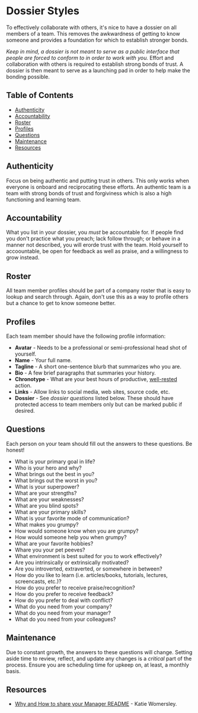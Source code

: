 # Dossier Styles

To effectively collaborate with others, it's nice to have a dossier on all members of a team. This
removes the awkwardness of getting to know someone and provides a foundation for which to establish
stronger bonds.

*Keep in mind, a dossier is not meant to serve as a public interface that people are forced to
conform to in order to work with you.* Effort and collaboration with others is required to establish
strong bonds of trust. A dossier is then meant to serve as a launching pad in order to help make
the bonding possible.

<!-- Tocer[start]: Auto-generated, don't remove. -->

## Table of Contents

  - [Authenticity](#authenticity)
  - [Accountability](#accountability)
  - [Roster](#roster)
  - [Profiles](#profiles)
  - [Questions](#questions)
  - [Maintenance](#maintenance)
  - [Resources](#resources)

<!-- Tocer[finish]: Auto-generated, don't remove. -->

## Authenticity

Focus on being authentic and putting trust in others. This only works when everyone is onboard and
reciprocating these efforts. An authentic team is a team with strong bonds of trust and forgiviness
which is also a high functioning and learning team.

## Accountability

What you list in your dossier, you *must* be accountable for. If people find you don't practice what
you preach; lack follow through; or behave in a manner not described, you will erorde trust with the
team. Hold yourself to accoountable, be open for feedback as well as praise, and a willingness to
grow instead.

## Roster

All team member profiles should be part of a company roster that is easy to lookup and search
through. Again, don't use this as a way to profile others but a chance to get to know someone
better.

## Profiles

Each team member should have the following profile information:

- **Avatar** - Needs to be a professional or semi-professional head shot of yourself.
- **Name** - Your full name.
- **Tagline** - A short one-sentence blurb that summarizes who you are.
- **Bio** - A few brief paragraphs that summaries your history.
- **Chronotype** - What are your best hours of productive, [well-rested](https://is.gd/TGguix)
  action.
- **Links** - Allow links to social media, web sites, source code, etc.
- **Dossier** - See *dossier questions* listed below. These should have protected access to team
  members only but can be marked public if desired.

## Questions

Each person on your team should fill out the answers to these questions. Be honest!

- What is your primary goal in life?
- Who is your hero and why?
- What brings out the best in you?
- What brings out the worst in you?
- What is your superpower?
- What are your strengths?
- What are your weaknesses?
- What are you blind spots?
- What are your primary skills?
- What is your favorite mode of communication?
- What makes you grumpy?
- How would someone know when you are grumpy?
- How would someone help you when grumpy?
- What are your favorite hobbies?
- Whare you your pet peeves?
- What environment is best suited for you to work effectively?
- Are you intrinsically or extrinsically motivated?
- Are you introverted, extraverted, or somewhere in between?
- How do you like to learn (i.e. articles/books, tutorials, lectures, screencasts, etc.)?
- How do you prefer to receive praise/recognition?
- How do you prefer to receive feedback?
- How do you prefer to deal with conflict?
- What do you need from your company?
- What do you need from your manager?
- What do you need from your colleagues?

## Maintenance

Due to constant growth, the answers to these questions will change. Setting aside time to review,
reflect, and update any changes is a *critical* part of the process. Ensure you are scheduling
time for upkeep on, at least, a monthly basis.

## Resources

- [Why and How to share your Manager README](https://is.gd/EPavfT) - Katie Womersley.
